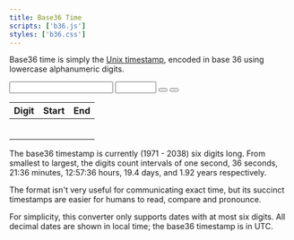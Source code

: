 ```yaml
---
title: Base36 Time
scripts: ['b36.js']
styles: ['b36.css']
---
```

Base36 time is simply the [Unix timestamp](https://en.wikipedia.org/wiki/Unix_timestamp),
encoded in base 36 using lowercase alphanumeric digits.

<input type="text" id="decimal" />
<input type="text" id="b36" size="6" />
<button type="button" id="play"><i class="fas fa-play"></i></button>
<button type="button" id="pause"><i class="fas fa-pause"></i></button>

| Digit | Start | End |
|:-----:|:-----:|:---:|
|       |       |     |
|       |       |     |
|       |       |     |
|       |       |     |
|       |       |     |
|       |       |     |

The base36 timestamp is currently (1971 - 2038) six digits long.
From smallest to largest, the digits count intervals of one second, 36 seconds,
21:36 minutes, 12:57:36 hours, 19.4 days, and 1.92 years respectively.

The format isn't very useful for communicating exact time, but its succinct
timestamps are easier for humans to read, compare and pronounce.

For simplicity, this converter only supports dates with at most six digits. All
decimal dates are shown in local time; the base36 timestamp is in UTC.
